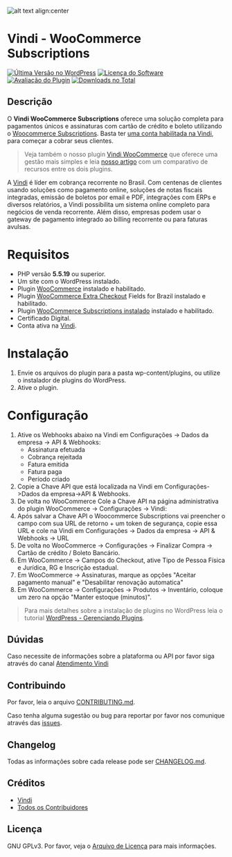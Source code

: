 ![alt text align:center](https://www.vindi.com.br/image/vindi-logo-transparente.png "Vindi")

# Vindi - WooCommerce Subscriptions

[![Última Versão no WordPress][ico-version]][link-version]
[![Licença do Software][ico-license]](license.txt)
[![Avaliação do Plugin][ico-rates]][link-rates]
[![Downloads no Total][ico-downloads]][link-downloads]

## Descrição
O **Vindi WooCommerce Subscriptions** oferece uma solução completa para pagamentos únicos e assinaturas com cartão de crédito e boleto utilizando o [Woocommerce Subscriptions](https://www.woothemes.com/products/woocommerce-subscriptions/). Basta ter [uma conta habilitada na Vindi](https://app.vindi.com.br/prospects/new), para começar a cobrar seus clientes.

>Veja também o nosso plugin [Vindi WooCommerce](https://wordpress.org/plugins/vindi-assinaturas-e-cobranca-recorrente/) que oferece uma gestão mais simples e leia [nosso artigo](http://atendimento.vindi.com.br/hc/pt-br/articles/217612217) com um comparativo de recursos entre os dois plugins.

A [Vindi](http://www.vindi.com.br/) é líder em cobrança recorrente no Brasil. Com centenas de clientes usando soluções como pagamento online, soluções de notas fiscais integradas, emissão de boletos por email e PDF, integrações com ERPs e diversos relatórios, a Vindi possibilita um sistema online completo para negócios de venda recorrente. Além disso, empresas podem usar o gateway de pagamento integrado ao billing recorrente ou para faturas avulsas.

# Requisitos
- PHP versão **5.5.19** ou superior.
- Um site com o WordPress instalado.
- Plugin [WooCommerce](https://wordpress.org/plugins/woocommerce/ "Plugin WooCommerce") instalado e habilitado.
- Plugin [WooCommerce Extra Checkout](https://wordpress.org/plugins/woocommerce-extra-checkout-fields-for-brazil/ "WooCommerce Extra Checkout") Fields for Brazil instalado e habilitado.
- Plugin [WooCommerce Subscriptions instalado](https://www.woothemes.com/products/woocommerce-subscriptions/ "WooCommerce Subscriptions") instalado e habilitado.
- Certificado Digital.
- Conta ativa na [Vindi](https://www.vindi.com.br "Vindi").

# Instalação
1. Envie os arquivos do plugin para a pasta wp-content/plugins, ou utilize o instalador de plugins do WordPress.
1. Ative o plugin.

# Configuração
1. Ative os Webhooks abaixo na Vindi em Configurações -> Dados da empresa -> API & Webhooks:
    - Assinatura efetuada
    - Cobrança rejeitada
    - Fatura emitida
    - Fatura paga
    - Período criado
1. Copie a Chave API que está localizada na Vindi em Configurações->Dados da empresa->API & Webhooks.
1. De volta no WooCommerce Cole a Chave API na página administrativa do plugin WooCommerce -> Configurações -> Vindi:
1. Após salvar a Chave API o Woocommerce Subscriptions vai preencher o campo com sua URL de retorno + um token de segurança, copie essa URL e cole na Vindi em Configurações -> Dados da empresa -> API & Webhooks -> URL
1. De volta no WooCommerce -> Configurações -> Finalizar Compra -> Cartão de crédito / Boleto Bancário.
1. Em WooCommerce -> Campos do Checkout, ative Tipo de Pessoa Física e Jurídica, RG e Inscrição estadual.
1. Em WooCommerce -> Assinaturas, marque as opções "Aceitar pagamento manual" e "Desabilitar renovação automatica"
1. Em WooCommerce -> Configurações -> Produtos -> Inventário, coloque um zero na opção "Manter estoque (minutos)".

>Para mais detalhes sobre a instalação de plugins no WordPress leia o tutorial [WordPress - Gerenciando Plugins](http://codex.wordpress.org/pt-br:Gerenciando_Plugins#Instalando_Plugins).

## Dúvidas
Caso necessite de informações sobre a plataforma ou API por favor siga através do canal [Atendimento Vindi](http://atendimento.vindi.com.br/hc/pt-br)

## Contribuindo
Por favor, leia o arquivo [CONTRIBUTING.md](CONTRIBUTING.md).

Caso tenha alguma sugestão ou bug para reportar por favor nos comunique através das [issues](./issues).

## Changelog
Todas as informações sobre cada release pode ser  [CHANGELOG.md](CHANGELOG.md).

## Créditos
- [Vindi](https://github.com/vindi)
- [Todos os Contribuidores](https://github.com/vindi/vindi-woocommerce-subscriptions/contributors)

## Licença
GNU GPLv3. Por favor, veja o [Arquivo de Licença](license.txt) para mais informações.

[ico-version]: https://img.shields.io/wordpress/plugin/v/vindi-woocommerce-subscriptions.svg?style=flat-square
[ico-license]: https://img.shields.io/badge/license-GPLv3-brightgreen.svg?style=flat-square
[ico-rates]: https://img.shields.io/wordpress/plugin/r/vindi-woocommerce-subscriptions.svg?style=flat-square
[ico-downloads]: https://img.shields.io/wordpress/plugin/dt/vindi-woocommerce-subscriptions.svg?style=flat-square
[link-version]: https://wordpress.org/plugins/vindi-woocommerce-subscriptions/
[link-rates]: https://wordpress.org/support/view/plugin-reviews/vindi-woocommerce-subscriptions
[link-downloads]: https://wordpress.org/plugins/vindi-woocommerce-subscriptions/stats/
